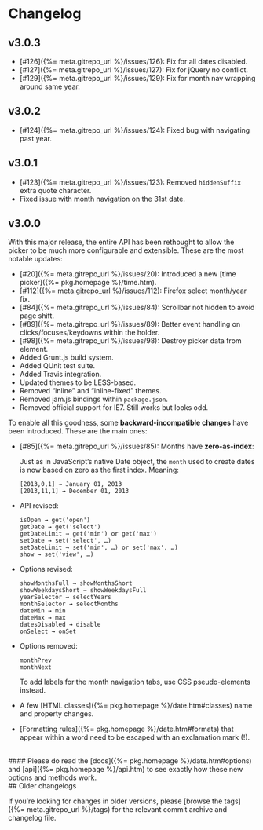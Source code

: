 
# Changelog

## v3.0.3

- [#126]({%= meta.gitrepo_url %}/issues/126): Fix for all dates disabled.
- [#127]({%= meta.gitrepo_url %}/issues/127): Fix for jQuery no conflict.
- [#129]({%= meta.gitrepo_url %}/issues/129): Fix for month nav wrapping around same year.

## v3.0.2

- [#124]({%= meta.gitrepo_url %}/issues/124): Fixed bug with navigating past year.

## v3.0.1

- [#123]({%= meta.gitrepo_url %}/issues/123): Removed `hiddenSuffix` extra quote character.
- Fixed issue with month navigation on the 31st date.

## v3.0.0

With this major release, the entire API has been rethought to allow the picker to be much more configurable and extensible. These are the most notable updates:

- [#20]({%= meta.gitrepo_url %}/issues/20): Introduced a new [time picker]({%= pkg.homepage %}/time.htm).
- [#112]({%= meta.gitrepo_url %}/issues/112): Firefox select month/year fix.
- [#84]({%= meta.gitrepo_url %}/issues/84): Scrollbar not hidden to avoid page shift.
- [#89]({%= meta.gitrepo_url %}/issues/89): Better event handling on clicks/focuses/keydowns within the holder.
- [#98]({%= meta.gitrepo_url %}/issues/98): Destroy picker data from element.
- Added Grunt.js build system.
- Added QUnit test suite.
- Added Travis integration.
- Updated themes to be LESS-based.
- Removed “inline” and “inline-fixed” themes.
- Removed jam.js bindings within `package.json`.
- Removed official support for IE7. Still works but looks odd.

To enable all this goodness, some **backward-incompatible changes** have been introduced. These are the main ones:

<a name="zero-as-index"></a>
- [#85]({%= meta.gitrepo_url %}/issues/85): Months have __zero-as-index__:

	Just as in JavaScript’s native Date object, the `month` used to create dates is now 	based on zero as the first index. Meaning:

	```
	[2013,0,1] → January 01, 2013
	[2013,11,1] → December 01, 2013
	```

- API revised:

	```
	isOpen → get('open')
	getDate → get('select')
	getDateLimit → get('min') or get('max')
	setDate → set('select', …)
	setDateLimit → set('min', …) or set('max', …)
	show → set('view', …)
	```

- Options revised:

	```
	showMonthsFull → showMonthsShort
	showWeekdaysShort → showWeekdaysFull
	yearSelector → selectYears
	monthSelector → selectMonths
	dateMin → min
	dateMax → max
	datesDisabled → disable
	onSelect → onSet
	```

- Options removed:

	```
	monthPrev
	monthNext
	```
	To add labels for the month navigation tabs, use CSS pseudo-elements instead.

- A few [HTML classes]({%= pkg.homepage %}/date.htm#classes) name and property changes.

- [Formatting rules]({%= pkg.homepage %}/date.htm#formats) that appear within a word need to be escaped with an exclamation mark (!).


<br>
#### Please do read the [docs]({%= pkg.homepage %}/date.htm#options) and [api]({%= pkg.homepage %}/api.htm) to see exactly how these new options and methods work.




<br>
## Older changelogs

If you’re looking for changes in older versions, please [browse the tags]({%= meta.gitrepo_url %}/tags) for the relevant commit archive and changelog file.



